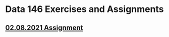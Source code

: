# Data 146 Exercises and Assignments

## [02.08.2021 Assignment](https://github.com/melogsdon/melogsdon.github.io/main/Data146_Assignments.md)
